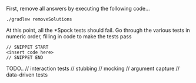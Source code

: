 First, remove all answers by executing the following code...

    ./gradlew removeSolutions

At this point, all the *Spock tests should fail.  Go through the various tests in numeric order,
filling in code to make the tests pass

    // SNIPPET START
    <insert code here>
    // SNIPPET END




TODO..
// interaction tests
    // stubbing
    // mocking
    // argument capture
// data-driven tests